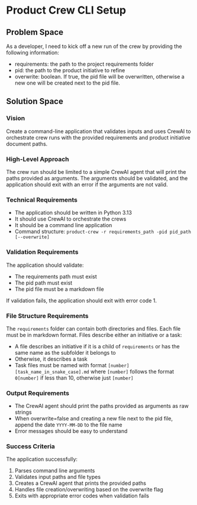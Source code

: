 # Product Crew CLI Setup

## Problem Space

As a developer, I need to kick off a new run of the crew by providing the following information:

- requirements: the path to the project requirements folder
- pid: the path to the product initiative to refine
- overwrite: boolean. If true, the pid file will be overwritten, otherwise a new one will be created next to the pid file.

## Solution Space

### Vision

Create a command-line application that validates inputs and uses CrewAI to orchestrate crew runs with the provided requirements and product initiative document paths.

### High-Level Approach

The crew run should be limited to a simple CrewAI agent that will print the paths provided as arguments. The arguments should be validated, and the application should exit with an error if the arguments are not valid.

### Technical Requirements

- The application should be written in Python 3.13
- It should use CrewAI to orchestrate the crews
- It should be a command line application
- Command structure: `product-crew -r requirements_path -pid pid_path [--overwrite]`

### Validation Requirements

The application should validate:
- The requirements path must exist
- The pid path must exist
- The pid file must be a markdown file

If validation fails, the application should exit with error code 1.

### File Structure Requirements

The `requirements` folder can contain both directories and files. Each file must be in markdown format. Files describe either an initiative or a task:

- A file describes an initiative if it is a child of `requirements` or has the same name as the subfolder it belongs to
- Otherwise, it describes a task
- Task files must be named with format `[number][task_name_in_snake_case].md` where `[number]` follows the format `0[number]` if less than 10, otherwise just `[number]`

### Output Requirements

- The CrewAI agent should print the paths provided as arguments as raw strings
- When overwrite=false and creating a new file next to the pid file, append the date `YYYY-MM-DD` to the file name
- Error messages should be easy to understand

### Success Criteria

The application successfully:
1. Parses command line arguments
2. Validates input paths and file types
3. Creates a CrewAI agent that prints the provided paths
4. Handles file creation/overwriting based on the overwrite flag
5. Exits with appropriate error codes when validation fails